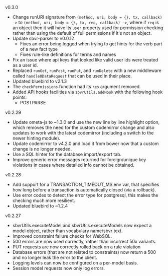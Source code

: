 v0.3.0

* Change runURI signature from `(method, uri, body = {}, tx, callback) ->` to `(method, uri, body = {}, tx, req, callback) ->`, where if `req` is an object then it will have its `user` property used for permission checking rather than using the default of full permissions if it's not an object.
* Update sbvr-parser to v0.0.12
	* Fixes an error being logged when trying to get hints for the verb part of a new fact type
	* Fixes rule-like definitions for terms and names
* Fix an issue where api keys that looked like valid user ids were treated as a user id.
* Replaced `runGet`, `runPost`, `runPut`, and `runDelete` with a new middleware called `handleODataRequest` that can be used in their place.
* Updated bluebird to v2.1.3
* The `checkPermissions` function had its `res` argument removed.
* Added API hooks facilities via `sbvrUtils.addHook` with the following hook points:
	* POSTPARSE

v0.2.29

* Update ometa-js to ~1.3.0 and use the new line by line highlight option, which removes the need for the custom codemirror change and also updates to work with the latest codemirror (including a switch to the newer hinting module).
* Update codemirror to v4.2.0 and load it from bower now that a custom change is no longer needed.
* Use a SQL hinter for the database import/export tab.
* Improve generic error messages returned for foreign/unique key violations in cases where detailed info cannot be obtained.

v0.2.28

* Add support for a TRANSACTION_TIMEOUT_MS env var, that specifies how long before a transaction is automatically closed (via a rollback).
* Use error codes to detect the error type for postgresql, this makes the checking much more resilient.
* Updated bluebird to ~1.2.4

v0.2.27

* sbvrUtils.executeModel and sbvrUtils.executeModels now expect a model object, rather than vocabulary name/sbvr text.
* Improved constraint failure checks for WebSQL.
* 500 errors are now used correctly, rather than incorrect 50x variants.
* PUT requests are now correctly rolled back on a rule violation
* Database errors (that are not related to constraints) now return a 500 and no longer leak the error to the client.
* Logging levels can now be configured on a per-model basis.
* Session model requests now only log errors.
